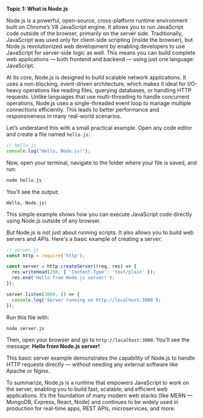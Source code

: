 **Topic 1: What is Node.js**

Node.js is a powerful, open-source, cross-platform runtime environment built on Chrome’s V8 JavaScript engine. It allows you to run JavaScript code outside of the browser, primarily on the server side. Traditionally, JavaScript was used only for client-side scripting (inside the browser), but Node.js revolutionized web development by enabling developers to use JavaScript for server-side logic as well. This means you can build complete web applications — both frontend and backend — using just one language: JavaScript.

At its core, Node.js is designed to build scalable network applications. It uses a non-blocking, event-driven architecture, which makes it ideal for I/O-heavy operations like reading files, querying databases, or handling HTTP requests. Unlike languages that use multi-threading to handle concurrent operations, Node.js uses a single-threaded event loop to manage multiple connections efficiently. This leads to better performance and responsiveness in many real-world scenarios.

Let’s understand this with a small practical example. Open any code editor and create a file named `hello.js`:

```js
// hello.js
console.log("Hello, Node.js!");
```

Now, open your terminal, navigate to the folder where your file is saved, and run:

```bash
node hello.js
```

You’ll see the output:

```
Hello, Node.js!
```

This simple example shows how you can execute JavaScript code directly using Node.js outside of any browser.

But Node.js is not just about running scripts. It also allows you to build web servers and APIs. Here's a basic example of creating a server:

```js
// server.js
const http = require('http');

const server = http.createServer((req, res) => {
  res.writeHead(200, { 'Content-Type': 'text/plain' });
  res.end('Hello from Node.js server!');
});

server.listen(3000, () => {
  console.log('Server running on http://localhost:3000');
});
```

Run this file with:

```bash
node server.js
```

Then, open your browser and go to `http://localhost:3000`. You’ll see the message: **Hello from Node.js server!**

This basic server example demonstrates the capability of Node.js to handle HTTP requests directly — without needing any external software like Apache or Nginx.

To summarize, Node.js is a runtime that empowers JavaScript to work on the server, enabling you to build fast, scalable, and efficient web applications. It’s the foundation of many modern web stacks (like MERN — MongoDB, Express, React, Node) and continues to be widely used in production for real-time apps, REST APIs, microservices, and more.
